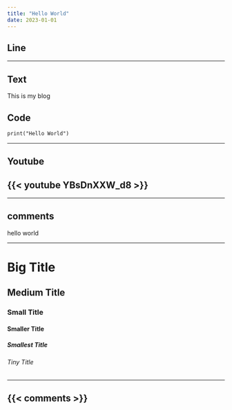 ```yaml
---
title: "Hello World"
date: 2023-01-01
---
```


## Line

---

## Text

This is my blog

## Code

```txt
print("Hello World")
```

---

## Youtube

## {{< youtube YBsDnXXW_d8 >}}

---

## comments

hello world

---

# Big Title

## Medium Title

### Small Title

#### Smaller Title

##### Smallest Title

###### Tiny Title

---

## {{< comments >}}
